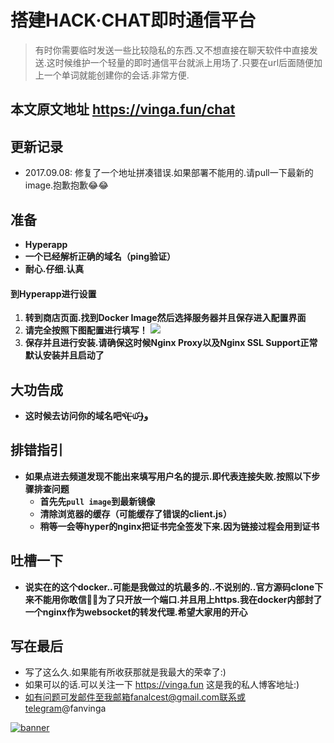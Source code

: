 # 搭建HACK·CHAT即时通信平台

> 有时你需要临时发送一些比较隐私的东西.又不想直接在聊天软件中直接发送.这时候维护一个轻量的即时通信平台就派上用场了.只要在url后面随便加上一个单词就能创建你的会话.非常方便.

## 本文原文地址 https://vinga.fun/chat

## 更新记录

* 2017.09.08: 修复了一个地址拼凑错误.如果部署不能用的.请pull一下最新的image.抱歉抱歉😂😂

## 准备

* **Hyperapp**
* **一个已经解析正确的域名（ping验证）**
* **耐心.仔细.认真**

#### 到Hyperapp进行设置

1. **转到商店页面.找到Docker Image然后选择服务器并且保存进入配置界面**
2. **请完全按照下图配置进行填写！**
   ![](./images/chat-1.jpg)
3. **保存并且进行安装.请确保这时候Nginx Proxy以及Nginx SSL Support正常默认安装并且启动了**

## 大功告成

* **这时候去访问你的域名吧٩(˃̶͈̀௰˂̶͈́)و**

## 排错指引

* **如果点进去频道发现不能出来填写用户名的提示.即代表连接失败.按照以下步骤排查问题**
  * **首先先`pull image`到最新镜像**
  * **清除浏览器的缓存（可能缓存了错误的client.js）**
  * **稍等一会等hyper的nginx把证书完全签发下来.因为链接过程会用到证书**
  
  
## 吐槽一下
* **说实在的这个docker..可能是我做过的坑最多的..不说别的..官方源码clone下来不能用你敢信🤦‍♂️为了只开放一个端口.并且用上https.我在docker内部封了一个nginx作为websocket的转发代理.希望大家用的开心**

## 写在最后

* 写了这么久.如果能有所收获那就是我最大的荣幸了:)
* 如果可以的话.可以关注一下 https://vinga.fun 这是我的私人博客地址:)
* 如有问题可发邮件至我邮箱fanalcest@gmail.com联系或telegram@fanvinga

<a href="https://vinga.fun"><img src="https://d.unlimit.fun/design/banner.png" alt="banner" target="_blank"></a>
